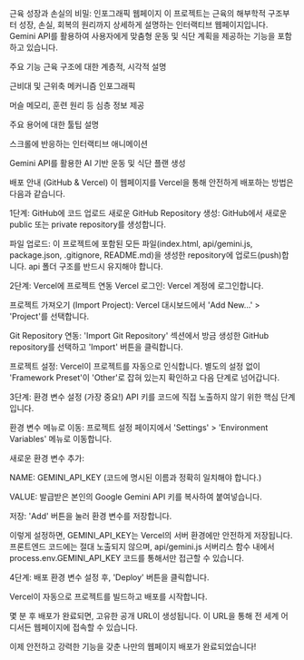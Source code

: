 근육 성장과 손실의 비밀: 인포그래픽 웹페이지
이 프로젝트는 근육의 해부학적 구조부터 성장, 손실, 회복의 원리까지 상세하게 설명하는 인터랙티브 웹페이지입니다. Gemini API를 활용하여 사용자에게 맞춤형 운동 및 식단 계획을 제공하는 기능을 포함하고 있습니다.

주요 기능
근육 구조에 대한 계층적, 시각적 설명

근비대 및 근위축 메커니즘 인포그래픽

머슬 메모리, 훈련 원리 등 심층 정보 제공

주요 용어에 대한 툴팁 설명

스크롤에 반응하는 인터랙티브 애니메이션

Gemini API를 활용한 AI 기반 운동 및 식단 플랜 생성

배포 안내 (GitHub & Vercel)
이 웹페이지를 Vercel을 통해 안전하게 배포하는 방법은 다음과 같습니다.

1단계: GitHub에 코드 업로드
새로운 GitHub Repository 생성: GitHub에서 새로운 public 또는 private repository를 생성합니다.

파일 업로드: 이 프로젝트에 포함된 모든 파일(index.html, api/gemini.js, package.json, .gitignore, README.md)을 생성한 repository에 업로드(push)합니다. api 폴더 구조를 반드시 유지해야 합니다.

2단계: Vercel에 프로젝트 연동
Vercel 로그인: Vercel 계정에 로그인합니다.

프로젝트 가져오기 (Import Project): Vercel 대시보드에서 'Add New...' > 'Project'를 선택합니다.

Git Repository 연동: 'Import Git Repository' 섹션에서 방금 생성한 GitHub repository를 선택하고 'Import' 버튼을 클릭합니다.

프로젝트 설정: Vercel이 프로젝트를 자동으로 인식합니다. 별도의 설정 없이 'Framework Preset'이 'Other'로 잡혀 있는지 확인하고 다음 단계로 넘어갑니다.

3단계: 환경 변수 설정 (가장 중요!)
API 키를 코드에 직접 노출하지 않기 위한 핵심 단계입니다.

환경 변수 메뉴로 이동: 프로젝트 설정 페이지에서 'Settings' > 'Environment Variables' 메뉴로 이동합니다.

새로운 환경 변수 추가:

NAME: GEMINI_API_KEY (코드에 명시된 이름과 정확히 일치해야 합니다.)

VALUE: 발급받은 본인의 Google Gemini API 키를 복사하여 붙여넣습니다.

저장: 'Add' 버튼을 눌러 환경 변수를 저장합니다.

이렇게 설정하면, GEMINI_API_KEY는 Vercel의 서버 환경에만 안전하게 저장됩니다. 프론트엔드 코드에는 절대 노출되지 않으며, api/gemini.js 서버리스 함수 내에서 process.env.GEMINI_API_KEY 코드를 통해서만 접근할 수 있습니다.

4단계: 배포
환경 변수 설정 후, 'Deploy' 버튼을 클릭합니다.

Vercel이 자동으로 프로젝트를 빌드하고 배포를 시작합니다.

몇 분 후 배포가 완료되면, 고유한 공개 URL이 생성됩니다. 이 URL을 통해 전 세계 어디서든 웹페이지에 접속할 수 있습니다.

이제 안전하고 강력한 기능을 갖춘 나만의 웹페이지 배포가 완료되었습니다!